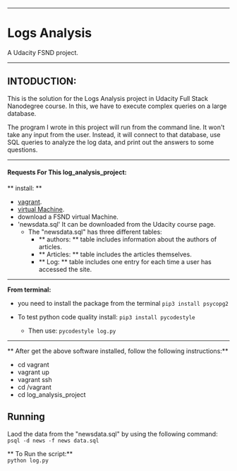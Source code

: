 
---
# Logs Analysis
A Udacity FSND project.
___

## INTODUCTION:
This is the solution for the Logs Analysis project in Udacity Full Stack Nanodegree course. In this, we have to execute complex queries on a large database.

The program I wrote in this project will run from the command line. It won't take any input from the user. Instead, it will connect to that database, use SQL queries to analyze the log data, and print out the answers to some questions.

---
#### Requests For This log_analysis_project:
** install: **
* [vagrant](https://www.vagrantup.com/downloads.html).
* [virtual Machine](https://www.virtualbox.org/wiki/Download_Old_Builds_5_1).
* download a FSND virtual Machine.
* 'newsdata.sql' It can be downloaded from the Udacity course page.
  * The "newsdata.sql" has three different tables:
    *  ** authors: ** table includes information about the authors of articles.
    * ** Articles: ** table includes the articles themselves.
    * ** Log: ** table includes one entry for each time a user has accessed the site.
---
**From terminal:**

* you need to install the package from the terminal
`pip3 install psycopg2`

* To test python code quality install: `pip3 install pycodestyle`

   * Then use:
`pycodestyle log.py`

---
** After get the above software installed, follow the following instructions:**
* cd vagrant
* vagrant up
* vagrant ssh
* cd /vagrant
* cd log_analysis_project

## Running
Laod the data from the "newsdata.sql" by using the following command:
</br>`psql -d news -f news data.sql`

** To Run the script:**
</br>`python log.py`

